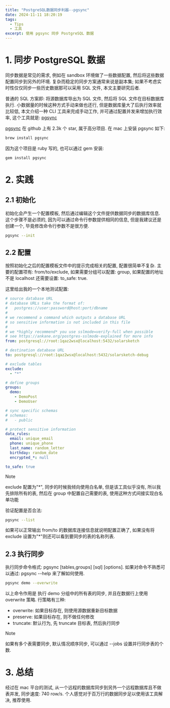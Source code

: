 ```yaml
---
title: "PostgreSQL数据同步利器--pgsync"
date: 2024-11-11 18:20:19
tags:
  - Tips
  - 工具
excerpt: 使用 pgsync 同步 PostgreSQL 数据
---
```


# 1. 同步 PostgreSQL 数据

同步数据是常见的需求, 例如在 sandbox 环境做了一些数据配置, 然后将这些数据配置同步到另外的环境. 复杂而稳定的同步方案通常来说是副本集; 如果不考虑实时性仅仅同步一些历史数据那可以采用 SQL 文件, 本文主要研究后者.

普通的 SQL 方案即: 将源数据库导出为 SQL 文件, 然后将 SQL 文件在目标数据库执行. 小数据量的时候这种方式手动来做也还行, 但是数据库量大了后执行效率就比较低, 本文介绍一种 CLI 工具来完成手动工作, 并可通过配置并发来增加执行效率, 这个工具就是: [pgsync](https://github.com/ankane/pgsync)

[pgsync](https://github.com/ankane/pgsync) 在 github 上有 2.3k 个 star, 属于高分项目. 在 mac 上安装 pgsync 如下:

```bash
brew install pgsync
```

因为这个项目是 ruby 写的, 也可以通过 gem 安装:

```bash
gem install pgsync
```

# 2. 实践

## 2.1 初始化

初始化会产生一个配置模板, 然后通过编辑这个文件提供数据同步的数据库信息. 这个步骤不是必须的, 因为可以通过命令行参数提供相同的信息, 但是我建议还是创建一个, 毕竟修改命令行参数不是很方便.

```bash
pgsync --init
```

## 2.2 配置

按照初始化之后的配置模板文件中的提示完成相关的配置, 配置很简单不复杂. 主要的配置项有: from/to/exclude, 如果需要分组可以配置: group, 如果配置的地址不是 localhost 还需要设置: to_safe: true.

这里给出我的一个本地测试配置:

```yaml
# source database URL
# database URLs take the format of:
#   postgres://user:password@host:port/dbname
#
# we recommend a command which outputs a database URL
# so sensitive information is not included in this file
#
# we *highly recommend* you use sslmode=verify-full when possible
# see https://ankane.org/postgres-sslmode-explained for more info
from: postgresql://root:1qaz2wsx@localhost:5432/solarsketch

# destination database URL
to: postgresql://root:1qaz2wsx@localhost:5432/solarsketch-debug

# exclude tables
exclude:
  - "*"

# define groups
groups:
  demo:
    - DemoPost
    - DemoUser

# sync specific schemas
# schemas:
#   - public

# protect sensitive information
data_rules:
  email: unique_email
  phone: unique_phone
  last_name: random_letter
  birthday: random_date
  encrypted_*: null

to_safe: true
```

> [!NOTE]
>
> exclude 配置为"\*", 同步的时候我倾向使用白名单, 但是该工具似乎没有, 所以我先排除所有的表, 然后在 group 中配置自己需要的表, 使用这种方式间接实现白名单功能

验证配置是否合法:

```bash
pgsync --list
```

如果可以正常输出 from/to 的数据库连接信息就说明配置正确了, 如果没有将 exclude 设置为"\*"则还可以看到要同步的表的名称列表.

## 2.3 执行同步

执行同步命令格式: pgsync [tables,groups] [sql] [options]. 如果对命令不熟悉可以通过: pgsync --help 来了解如何使用.

```bash
pgsync demo --overwrite
```

以上命令作用是 执行 demo 分组中的所有表的同步, 并且在数据行上使用 overwrite 策略. 行策略有三种:

- overwrite: 如果目标存在, 则使用源数据重新目标数据
- preserve: 如果目标存在, 则不做任何修改
- truncate: 默认行为, 先 truncate 目标表, 然后执行同步

> [!NOTE]
> 如果有多个表需要同步, 默认情况顺序同步, 可以通过 --jobs 设置并行同步表的个数.

# 3. 总结

经过在 mac 平台的测试, 从一个远程的数据库同步到另外一个远程数据库且不做表并发, 同步速度: 740 row/s. 个人感觉对于百万行的数据同步足以使用该工具解决, 推荐使用.
